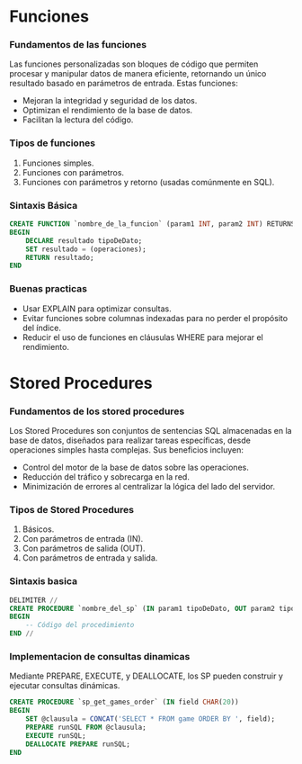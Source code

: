 

# Funciones

### Fundamentos de las funciones
Las funciones personalizadas son bloques de código que permiten procesar y manipular datos de manera eficiente, retornando un único resultado basado en parámetros de entrada. Estas funciones:
- Mejoran la integridad y seguridad de los datos.
- Optimizan el rendimiento de la base de datos.
- Facilitan la lectura del código.

### Tipos de funciones
1. Funciones simples.
2. Funciones con parámetros.
3. Funciones con parámetros y retorno (usadas comúnmente en SQL).


### Sintaxis Básica
```sql
CREATE FUNCTION `nombre_de_la_funcion` (param1 INT, param2 INT) RETURNS tipoDeDato
BEGIN
    DECLARE resultado tipoDeDato;
    SET resultado = (operaciones);
    RETURN resultado;
END
```

### Buenas practicas
- Usar EXPLAIN para optimizar consultas.
- Evitar funciones sobre columnas indexadas para no perder el propósito del índice.
- Reducir el uso de funciones en cláusulas WHERE para mejorar el rendimiento.

# Stored Procedures

### Fundamentos de los stored procedures

Los Stored Procedures son conjuntos de sentencias SQL almacenadas en la base de datos, diseñados para realizar tareas específicas, desde operaciones simples hasta complejas. Sus beneficios incluyen:

- Control del motor de la base de datos sobre las operaciones.
- Reducción del tráfico y sobrecarga en la red.
- Minimización de errores al centralizar la lógica del lado del servidor.

### Tipos de Stored Procedures 

1. Básicos.
2. Con parámetros de entrada (IN).
3. Con parámetros de salida (OUT).
4. Con parámetros de entrada y salida.

### Sintaxis basica

```SQL
DELIMITER //
CREATE PROCEDURE `nombre_del_sp` (IN param1 tipoDeDato, OUT param2 tipoDeDato)
BEGIN
    -- Código del procedimiento
END //

```

### Implementacion de consultas dinamicas

Mediante PREPARE, EXECUTE, y DEALLOCATE, los SP pueden construir y ejecutar consultas dinámicas.

```SQL
CREATE PROCEDURE `sp_get_games_order` (IN field CHAR(20))
BEGIN
    SET @clausula = CONCAT('SELECT * FROM game ORDER BY ', field);
    PREPARE runSQL FROM @clausula;
    EXECUTE runSQL;
    DEALLOCATE PREPARE runSQL;
END

```